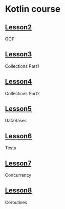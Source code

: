 # Kotlin course
## [Lesson2](https://github.com/mk17ru/Kotlin-Tinkoff/tree/main/lessson2)
OOP
## [Lesson3](https://github.com/mk17ru/Kotlin-Tinkoff/tree/main/lesson3) 
Collections Part1
## [Lesson4](https://github.com/mk17ru/Kotlin-Tinkoff/tree/main/lesson4) 
Collections Part2
## [Lesson5](https://github.com/mk17ru/Kotlin-Tinkoff/tree/main/lesson5) 
DataBases
## [Lesson6](https://github.com/mk17ru/Kotlin-Tinkoff/tree/main/lesson6) 
Tests
## [Lesson7](https://github.com/mk17ru/Kotlin-Tinkoff/tree/main/lesson7) 
Concurrency
## [Lesson8]() 
Coroutines
